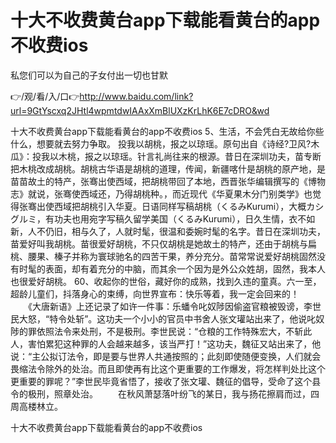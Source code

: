 # 十大不收费黄台app下载能看黄台的app不收费ios
私您们可以为自己的子女付出一切也甘默

👉/观/看/入/口👉http://www.baidu.com/link?url=9GtYscxq2JHtl4wpmtdwIAAxXmBlUXzKrLhK6E7cDRO&wd

十大不收费黄台app下载能看黄台的app不收费ios	5、生活，不会凭白无故给你些什么，想要就去努力争取。
投我以胡桃，报之以琼瑶。原句出自《诗经?卫风?木瓜》：投我以木桃，报之以琼瑶。针言礼尚往来的根源。昔日在深圳功夫，苗专断把木桃改成胡桃。胡桃古华语是胡桃的道理，传闻，新疆喀什是胡桃的原产地，是苗苗故土的特产，张骞出使西域，把胡桃带回了本地，西晋张华编辑撰写的《博物志》就说，张骞使西域还，乃得胡桃种。，而近现代《华夏果木分门别类学》也觉得张骞出使西域把胡桃引入华夏。日语同样写稿胡桃（くるみKurumi），大概カシグルミ，有功夫也用宛字写稿久留学美国（くるみKurumi），日久生情，衣不如新，人不仍旧，相与久了，人就时髦，很温和委婉时髦的名字。昔日在深圳功夫，苗爱好叫我胡桃。苗很爱好胡桃，不只仅胡桃是她故土的特产，还由于胡桃与扁桃、腰果、榛子并称为寰球驰名的四苦干果，养分充分。苗常常说爱好胡桃固然没有时髦的表面，却有着充分的中脑，而其余一个因为是外公众姓胡，固然，我本人也很爱好胡桃。
		60、收起你的世俗，藏好你的成熟，找到久违的童真。六一至，超龄儿童们，抖落身心的束缚，向世界宣布：快乐等着，我一定会回来的！
　　《大唐新语》上还记录了如许一件事：乐蟠令叱奴陟因偷盗官粮被毁谤，李世民大怒，“特令处斩”。这功夫一个小小的官员中书舍人张文瓘站出来了，他说叱奴陟的罪依照法令来处刑，不是极刑。李世民说：“仓粮的工作特殊宏大，不斩此人，害怕累犯这种罪的人会越来越多，该当严打！”这功夫，魏征又站出来了，他说：“主公拟订法令，即是要与世界人共通按照的；此刻即使随便变换，人们就会畏缩法令除外的处治。而且即使再有比这个更重要的工作爆发，将怎样判处比这个更重要的罪呢？”李世民毕竟省悟了，接收了张文瓘、魏征的倡导，受命了这个县令的极刑，照章处治。
　　在秋风萧瑟落叶纷飞的某日，我与扬花擦肩而过，四周高楼林立。

十大不收费黄台app下载能看黄台的app不收费ios
